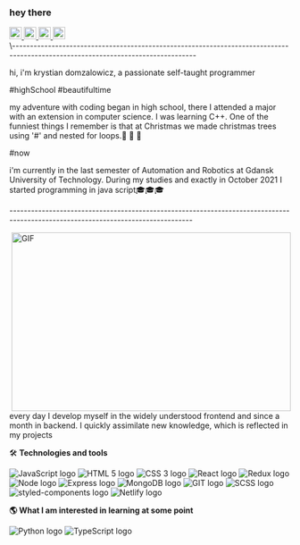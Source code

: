 ### hey there

<div>
    <a href='https://www.facebook.com/krystian.domzalowicz/'>
        <img  width='22px' src='https://cdn-icons-png.flaticon.com/512/733/733547.png'/>
    </a>
     <a  href='https://www.instagram.com/krystiandomzalowicz/'>
        <img  width='22px'src='https://cdn-icons-png.flaticon.com/512/2111/2111463.png'/>
    </a>
     <a  href='https://www.twitch.tv/krystian0_'>
        <img  width='22px' src='https://cdn-icons-png.flaticon.com/512/2111/2111668.png'/>
    </a>
     <a  href='https://twitter.com/'>
        <img  width='22px' src='https://cdn-icons-png.flaticon.com/512/733/733579.png'/>
    </a>
</div>
\---------------------------------------------------------------------------------------------------------------------------------

hi, i'm krystian domzalowicz, a passionate self-taught programmer

#highSchool #beautifultime

my adventure with coding began in high school, there I attended a major with an extension in computer science. I was learning C++. One of the funniest things I remember is that at Christmas we made christmas trees using '#' and nested for loops.:christmas_tree: :christmas_tree: :christmas_tree:

#now

i'm currently in the last semester of Automation and Robotics at Gdansk University of Technology. During my studies and exactly in October 2021 I started programming in java script:mortar_board::mortar_board::mortar_board:

\---------------------------------------------------------------------------------------------------------------------------------

<img align="right" alt="GIF" src="https://media.giphy.com/media/QHE5gWI0QjqF2/giphy.gif" width="500" height="320" />every day I develop myself in the widely understood frontend and since a month in backend. I quickly assimilate new knowledge, which is reflected in my projects



🛠  **Technologies and tools**

<div>
    <img src="https://img.shields.io/badge/JavaScript-323330?style=for-the-badge&logo=javascript&logoColor=F7DF1E" alt="JavaScript logo" title="JavaScript" />
    <img src="https://img.shields.io/badge/HTML5-E34F26?style=for-the-badge&logo=html5&logoColor=white" alt="HTML 5 logo" title="HTML 5" />
    <img src="https://img.shields.io/badge/CSS3-1572B6?style=for-the-badge&logo=css3&logoColor=white" alt="CSS 3 logo" title="CSS 3" />
    <img src="https://img.shields.io/badge/React-20232A?style=for-the-badge&logo=react&logoColor=61DAFB" alt="React logo" title="React" />
    <img src="https://img.shields.io/badge/Redux-593D88?style=for-the-badge&logo=redux&logoColor=white" alt="Redux logo" title="Redux" />
    <img src="https://img.shields.io/badge/Node.js-43853D?style=for-the-badge&logo=node.js&logoColor=white" alt="Node logo" title="Node" />
    <img src="https://img.shields.io/badge/Express.js-404D59?style=for-the-badge" alt="Express logo" title="Express" />
    <img src="https://img.shields.io/badge/MongoDB-4EA94B?style=for-the-badge&logo=mongodb&logoColor=white" alt="MongoDB logo" title="MongoDB" />
       <img src="https://img.shields.io/badge/GIT-E44C30?style=for-the-badge&logo=git&logoColor=white" alt="GIT logo" title="GIT" />
     <img src="https://img.shields.io/badge/Sass-CC6699?style=for-the-badge&logo=sass&logoColor=white" alt="SCSS logo" title="SCSS" />
     <img src="https://img.shields.io/badge/styled--components-DB7093?style=for-the-badge&logo=styled-components&logoColor=white" alt="styled-components logo" title="Styled Components" />
     <img src="https://img.shields.io/badge/Netlify-00C7B7?style=for-the-badge&logo=netlify&logoColor=white" alt="Netlify logo" title="Netlify" />
</div>

**:earth_americas: What I am interested in learning at some point**

<div>
    <img src="https://img.shields.io/badge/Python-14354C?style=for-the-badge&logo=python&logoColor=white" alt="Python logo" title="Python" />
    <img src="https://img.shields.io/badge/TypeScript-007ACC?style=for-the-badge&logo=typescript&logoColor=white" alt="TypeScript logo" title="TypeScript" />
    <div/>

 







